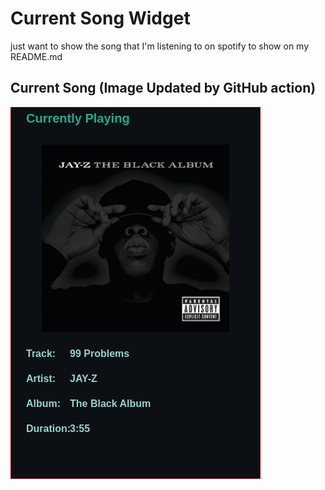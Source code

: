 # Current Song Widget
just want to show the song that I'm listening to on spotify to show on my README.md

## Current Song (Image Updated by GitHub action)
![](songs-pictures/image51.png)

